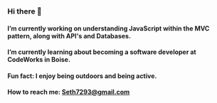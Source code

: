 ### Hi there 👋
#### I’m currently working on understanding JavaScript within the MVC pattern, along with API's and Databases.
#### I’m currently learning about becoming a software developer at CodeWorks in Boise.
#### Fun fact: I enjoy being outdoors and being active.
#### How to reach me: Seth7293@gmail.com

<!--
**Seth-McCormick/Seth-McCormick** is a ✨ _special_ ✨ repository because its `README.md` (this file) appears on your GitHub profile.

Here are some ideas to get you started:

- 🔭 I’m currently working on ...
- 🌱 I’m currently learning ...
- 👯 I’m looking to collaborate on ...
- 🤔 I’m looking for help with ...
- 💬 Ask me about ...
- 📫 How to reach me: ...
- 😄 Pronouns: ...
- ⚡ Fun fact: ...
-->
